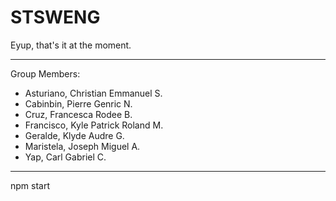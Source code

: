 # STSWENG
 
Eyup, that's it at the moment. 

* * *

Group Members:

- Asturiano, Christian Emmanuel S.
- Cabinbin, Pierre Genric N.
- Cruz, Francesca Rodee B.
- Francisco, Kyle Patrick Roland M.
- Geralde, Klyde Audre G.
- Maristela, Joseph Miguel A.
- Yap, Carl Gabriel C.

* * *

npm start

